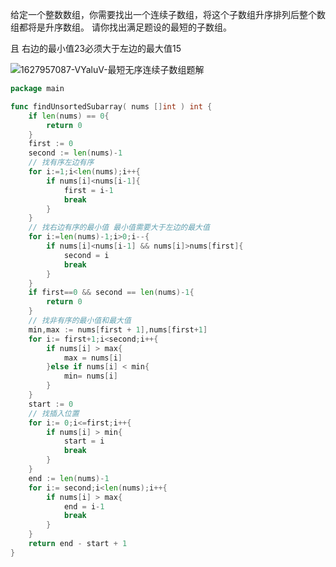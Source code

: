 给定一个整数数组，你需要找出一个连续子数组，将这个子数组升序排列后整个数组都将是升序数组。 请你找出满足题设的最短的子数组。

且 右边的最小值23必须大于左边的最大值15

![1627957087-VYaluV-最短无序连续子数组题解](F:\markdown笔记\刷题\队列&栈\1627957087-VYaluV-最短无序连续子数组题解.png)

```go
package main

func findUnsortedSubarray( nums []int ) int {
    if len(nums) == 0{
        return 0
    }
    first := 0
    second := len(nums)-1
    // 找有序左边有序
    for i:=1;i<len(nums);i++{
        if nums[i]<nums[i-1]{
            first = i-1
            break
        }
    }
    // 找右边有序的最小值 最小值需要大于左边的最大值
    for i:=len(nums)-1;i>0;i--{
        if nums[i]<nums[i-1] && nums[i]>nums[first]{
            second = i
            break
        }
    }
    if first==0 && second == len(nums)-1{
        return 0
    }
    // 找非有序的最小值和最大值
    min,max := nums[first + 1],nums[first+1]
    for i:= first+1;i<second;i++{
        if nums[i] > max{
            max = nums[i]
        }else if nums[i] < min{
            min= nums[i]
        }
    }
    start := 0
    // 找插入位置
    for i:= 0;i<=first;i++{
        if nums[i] > min{
            start = i
            break
        }
    }
    end := len(nums)-1
    for i:= second;i<len(nums);i++{
        if nums[i] > max{
            end = i-1
            break
        }
    }
    return end - start + 1
}
```

